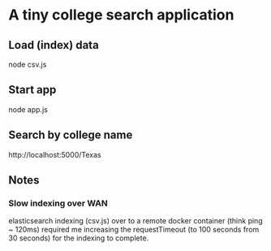 # A tiny college search application

## Load (index) data

  node csv.js

## Start app

  node app.js

## Search by college name

  http://localhost:5000/Texas

## Notes

### Slow indexing over WAN

elasticsearch indexing (csv.js) over to a remote docker container (think ping ~ 120ms) 
required me increasing the requestTimeout (to 100 seconds from 30 seconds) for the 
indexing to complete.


